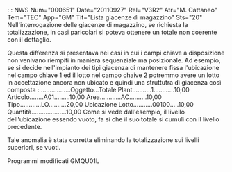  :  : NWS Num="000651" Date="20110927" Rel="V3R2" Atr="M. Cattaneo" Tem="TEC" App="GM" Tit="Lista giacenze di magazzino" Sts="20"
Nell'interrogazione delle giacenze di magazzino, se richiesta la totalizzazione, in casi paricolari
si poteva ottenere un totale non coerente con il dettaglio.

Questa differenza si presentava nei casi in cui i campi chiave a disposizione non venivano riempiti
in maniera sequenziale ma posizionale.
Ad esempio, se si decide nell'impianto dei tipi giacenza di mantenere fissa l'ubicazione nel campo
chiave 1 ed il lotto nel campo chaive 2 potremmo avere un lotto in accettazione ancora non ubicato e
quindi una struttutra di giacenza così composta : 
.................Oggetto...Totale
Plant...........1............10,00
Articolo........A01.........10,00
Area............AC..........10,00
Tipo............LO..........20,00
Ubicazione
Lotto...........00100.....10,00
Quantità....................10,00
Come si vede dall'esempio, il livello dell'ubicazione essendo vuoto, fa si che il suo totale si cumuli con il livello precedente.

Tale anomalia è stata corretta eliminando la totalizzazione sui livelli superiori, se vuoti.

Programmi modificati
GMQU01L
